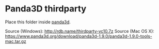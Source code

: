 # Panda3D thirdparty

Place this folder inside [panda3d](https://github.com/nirai-compiler/panda3d).

Source (Windows): http://rdb.name/thirdparty-vc10.7z
Source (Mac OS X): https://www.panda3d.org/download/panda3d-1.9.0/panda3d-1.9.0-tools-mac.tar.gz

